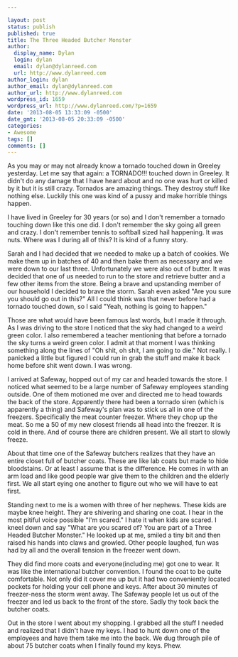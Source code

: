 ```yaml
---

layout: post
status: publish
published: true
title: The Three Headed Butcher Monster
author:
  display_name: Dylan
  login: dylan
  email: dylan@dylanreed.com
  url: http://www.dylanreed.com
author_login: dylan
author_email: dylan@dylanreed.com
author_url: http://www.dylanreed.com
wordpress_id: 1659
wordpress_url: http://www.dylanreed.com/?p=1659
date: '2013-08-05 13:33:09 -0500'
date_gmt: '2013-08-05 20:33:09 -0500'
categories:
- Awesome
tags: []
comments: []
---
```


As you may or may not already know a tornado touched down in Greeley yesterday. Let me say that again: a TORNADO!!! touched down in Greeley. It didn't do any damage that I have heard about and no one was hurt or killed by it but it is still crazy. Tornados are amazing things. They destroy stuff like nothing else. Luckily this one was kind of a pussy and make horrible things happen.

I have lived in Greeley for 30 years (or so) and I don't remember a tornado touching down like this one did. I don't remember the sky going all green and crazy. I don't remember tennis to softball sized hail happening. It was nuts. Where was I during all of this? It is kind of a funny story. 

Sarah and I had decided that we needed to make up a batch of cookies. We make them up in batches of 40 and then bake them as necessary and we were down to our last three. Unfortunately we were also out of butter. It was decided that one of us needed to run to the store and retrieve butter and a few other items from the store. Being a brave and upstanding member of our household I decided to brave the storm. Sarah even asked "Are you sure you should go out in this?" All I could think was that never before had a tornado touched down, so I said "Yeah, nothing is going to happen." 

Those are what would have been famous last words, but I made it through. As I was driving to the store I noticed that the sky had changed to a weird green color. I also remembered a teacher mentioning that before a tornado the sky turns a weird green color. I admit at that moment I was thinking something along the lines of "Oh shit, oh shit, I am going to die." Not really. I panicked a little but figured I could run in grab the stuff and make it back home before shit went down. I was wrong. 

I arrived at Safeway, hopped out of my car and headed towards the store. I noticed what seemed to be a large number of Safeway employees standing outside. One of them motioned me over and directed me to head towards the back of the store. Apparently there had been a tornado siren (which is apparently a thing) and Safeway's plan was to stick us all in one of the freezers. Specifically the meat counter freezer. Where they chop up the meat. So me a 50 of my new closest friends all head into the freezer. It is cold in there. And of course there are children present. We all start to slowly freeze. 

About that time one of the Safeway butchers realizes that they have an entire closet full of butcher coats. These are like lab coats but made to hide bloodstains. Or at least I assume that is the difference. He comes in with an arm load and like good people war give them to the children and the elderly first. We all start eying one another to figure out who we will have to eat first.

Standing next to me is a women with three of her nephews. These kids are maybe knee height. They are shivering and sharing one coat. I hear in the most pitiful voice possible "I'm scared." I hate it when kids are scared. I kneel down and say "What are you scared of? You are part of a Three Headed Butcher Monster." He looked up at me, smiled a tiny bit and then raised his hands into claws and growled. Other people laughed, fun was had by all and the overall tension in the freezer went down. 

They did find more coats and everyone(including me) got one to wear. It was like the international butcher convention. I found the coat to be quite comfortable. Not only did it cover me up but it had two conveniently located pockets for holding your cell phone and keys. After about 30 minutes of freezer-ness the storm went away. The Safeway people let us out of the freezer and led us back to the front of the store. Sadly thy took back the butcher coats. 

Out in the store I went about my shopping. I grabbed all the stuff I needed and realized that I didn't have my keys. I had to hunt down one of the employees and have them take me into the back. We dug through pile of about 75 butcher coats when I finally found my keys. Phew.
